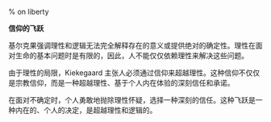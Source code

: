 % on liberty

__信仰的飞跃__

基尔克果强调理性和逻辑无法完全解释存在的意义或提供绝对的确定性。理性在面对生命的基本问题时是有限的，因此，人不能仅仅依赖理性来解决这些问题。

由于理性的局限，Kiekegaard 主张人必须通过信仰来超越理性。这种信仰不仅仅是宗教信仰，而是一种超越理性、基于个人内在体验的深刻信任和承诺。

在面对不确定时，个人勇敢地抛除理性怀疑，选择一种深刻的信任。这种飞跃是一种内在的、个人的决定，是超越理性和逻辑的。
